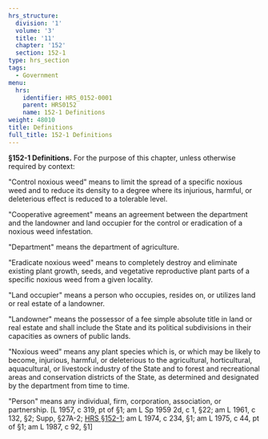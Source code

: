 ```yaml
---
hrs_structure:
  division: '1'
  volume: '3'
  title: '11'
  chapter: '152'
  section: 152-1
type: hrs_section
tags:
  - Government
menu:
  hrs:
    identifier: HRS_0152-0001
    parent: HRS0152
    name: 152-1 Definitions
weight: 48010
title: Definitions
full_title: 152-1 Definitions
---
```

**§152-1 Definitions.** For the purpose of this chapter, unless otherwise required by context:

"Control noxious weed" means to limit the spread of a specific noxious weed and to reduce its density to a degree where its injurious, harmful, or deleterious effect is reduced to a tolerable level.

"Cooperative agreement" means an agreement between the department and the landowner and land occupier for the control or eradication of a noxious weed infestation.

"Department" means the department of agriculture.

"Eradicate noxious weed" means to completely destroy and eliminate existing plant growth, seeds, and vegetative reproductive plant parts of a specific noxious weed from a given locality.

"Land occupier" means a person who occupies, resides on, or utilizes land or real estate of a landowner.

"Landowner" means the possessor of a fee simple absolute title in land or real estate and shall include the State and its political subdivisions in their capacities as owners of public lands.

"Noxious weed" means any plant species which is, or which may be likely to become, injurious, harmful, or deleterious to the agricultural, horticultural, aquacultural, or livestock industry of the State and to forest and recreational areas and conservation districts of the State, as determined and designated by the department from time to time.

"Person" means any individual, firm, corporation, association, or partnership. [L 1957, c 319, pt of §1; am L Sp 1959 2d, c 1, §22; am L 1961, c 132, §2; Supp, §27A-2; [HRS §152-1](/title-11/chapter-152/section-152-1/); am L 1974, c 234, §1; am L 1975, c 44, pt of §1; am L 1987, c 92, §1]